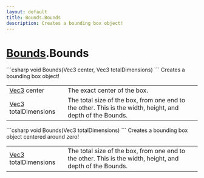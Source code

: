 ```yaml
---
layout: default
title: Bounds.Bounds
description: Creates a bounding box object!
---
```

# [Bounds]({{site.url}}/Pages/Reference/Bounds.html).Bounds

<div class='signature' markdown='1'>
```csharp
void Bounds(Vec3 center, Vec3 totalDimensions)
```
Creates a bounding box object!
</div>

|  |  |
|--|--|
|[Vec3]({{site.url}}/Pages/Reference/Vec3.html) center|The exact center of the box.|
|[Vec3]({{site.url}}/Pages/Reference/Vec3.html) totalDimensions|The total size of the box, from one             end to the other. This is the width, height, and depth of the             Bounds.|

<div class='signature' markdown='1'>
```csharp
void Bounds(Vec3 totalDimensions)
```
Creates a bounding box object centered around zero!
</div>

|  |  |
|--|--|
|[Vec3]({{site.url}}/Pages/Reference/Vec3.html) totalDimensions|The total size of the box, from one             end to the other. This is the width, height, and depth of the             Bounds.|




